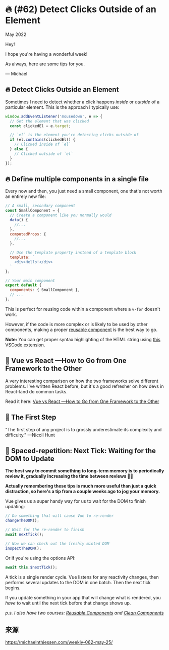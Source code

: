 # 🔥 (#62) Detect Clicks Outside of an Element

May 2022

Hey!

I hope you're having a wonderful week!

As always, here are some tips for you.

— Michael

## 🔥 Detect Clicks Outside an Element

Sometimes I need to detect whether a click happens *inside* or *outside* of a particular element. This is the approach I typically use:

```javascript
window.addEventListener('mousedown', e => {
  // Get the element that was clicked
  const clickedEl = e.target;

  // `el` is the element you're detecting clicks outside of
  if (el.contains(clickedEl)) {
    // Clicked inside of `el`
  } else {
    // Clicked outside of `el`
  }
});
```

## 🔥 Define multiple components in a single file

Every now and then, you just need a small component, one that's not worth an entirely new file:

```javascript
// A small, secondary component
const SmallComponent = {
  // Create a component like you normally would
  data() {
    //...
  },
  computedProps: {
    //...
  },

  // Use the template property instead of a template block
  template: `
    <div>Hello!</div>
  `
};

// Your main component
export default {
  components: { SmallComponent },
  // ...
};
```

This is perfect for reusing code within a component where a `v-for` doesn't work.

However, if the code is more complex or is likely to be used by other components, making a proper [reusable component](https://michaelnthiessen.com/reusable-components) is the best way to go.

**Note:** You can get proper syntax highlighting of the HTML string using [this VSCode extension](https://marketplace.visualstudio.com/items?itemName=Tobermory.es6-string-html).

## 📜 Vue vs React —How to Go from One Framework to the Other

A very interesting comparison on how the two frameworks solve different problems. I've written React before, but it's a good refresher on how devs in React-land do common tasks.

Read it here: [Vue vs React —How to Go from One Framework to the Other](https://www.freecodecamp.org/news/vue-vs-react-comparison-of-frameworks/)

## 💬 The First Step

"The first step of any project is to grossly underestimate its complexity and difficulty." —Nicoll Hunt

## 🧠 Spaced-repetition: Next Tick: Waiting for the DOM to Update

**The best way to commit something to long-term memory is to periodically review it, gradually increasing the time between reviews 👨‍🔬**

**Actually remembering these tips is much more useful than just a quick distraction, so here's a tip from a couple weeks ago to jog your memory.**

Vue gives us a super handy way for us to wait for the DOM to finish updating:

```javascript
// Do something that will cause Vue to re-render
changeTheDOM();

// Wait for the re-render to finish
await nextTick();

// Now we can check out the freshly minted DOM
inspectTheDOM();
```

Or if you're using the options API:

```javascript
await this.$nextTick();
```

A tick is a single render cycle. Vue listens for any reactivity changes, then performs several updates to the DOM in one batch. Then the next tick begins.

If you update something in your app that will change what is rendered, you *have* to wait until the next tick before that change shows up.

*p.s. I also have two courses: [Reusable Components](https://michaelnthiessen.com/reusable-components) and [Clean Components](https://michaelnthiessen.com/clean-components)*

## 来源

https://michaelnthiessen.com/weekly-062-may-25/